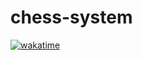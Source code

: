 # chess-system

[![wakatime](https://wakatime.com/badge/github/LuizSSampaio/chess-system.svg)](https://wakatime.com/badge/github/LuizSSampaio/chess-system)